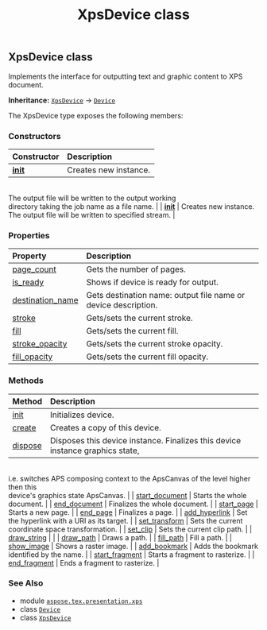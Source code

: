 ﻿---
title: XpsDevice class
second_title: Aspose.TeX for Python via .NET API References
description: 
type: docs
weight: 10
url: /python-net/aspose.tex.presentation.xps/xpsdevice/
is_root: false
---

## XpsDevice class

Implements the interface for outputting text and graphic content to XPS document.



**Inheritance:** [`XpsDevice`](/tex/python-net/aspose.tex.presentation.xps/xpsdevice) → 
[`Device`](/tex/python-net/aspose.tex.presentation/device)



The XpsDevice type exposes the following members:

### Constructors
| Constructor | Description |
| :- | :- |
| [__init__](/tex/python-net/aspose.tex.presentation.xps/xpsdevice/__init__/#) | Creates new instance.<br/>The output file will be written to the output working<br/>directory taking the job name as a file name. |
| [__init__](/tex/python-net/aspose.tex.presentation.xps/xpsdevice/__init__/#io.RawIOBase) | Creates new instance.<br/>The output file will be written to specified stream. |


### Properties
| Property | Description |
| :- | :- |
| [page_count](/tex/python-net/aspose.tex.presentation.xps/xpsdevice/page_count) | Gets the number of pages. |
| [is_ready](/tex/python-net/aspose.tex.presentation.xps/xpsdevice/is_ready) | Shows if device is ready for output. |
| [destination_name](/tex/python-net/aspose.tex.presentation.xps/xpsdevice/destination_name) | Gets destination name: output file name or device description. |
| [stroke](/tex/python-net/aspose.tex.presentation.xps/xpsdevice/stroke) | Gets/sets the current stroke. |
| [fill](/tex/python-net/aspose.tex.presentation.xps/xpsdevice/fill) | Gets/sets the current fill. |
| [stroke_opacity](/tex/python-net/aspose.tex.presentation.xps/xpsdevice/stroke_opacity) | Gets/sets the current stroke opacity. |
| [fill_opacity](/tex/python-net/aspose.tex.presentation.xps/xpsdevice/fill_opacity) | Gets/sets the current fill opacity. |


### Methods
| Method | Description |
| :- | :- |
| [init](/tex/python-net/aspose.tex.presentation.xps/xpsdevice/init/#) | Initializes device. |
| [create](/tex/python-net/aspose.tex.presentation.xps/xpsdevice/create/#) | Creates a copy of this device. |
| [dispose](/tex/python-net/aspose.tex.presentation.xps/xpsdevice/dispose/#) | Disposes this device instance. Finalizes this device instance graphics state,<br/>i.e. switches APS composing context to the ApsCanvas of the level higher then this<br/>device's graphics state ApsCanvas. |
| [start_document](/tex/python-net/aspose.tex.presentation.xps/xpsdevice/start_document/#) | Starts the whole document. |
| [end_document](/tex/python-net/aspose.tex.presentation.xps/xpsdevice/end_document/#) | Finalizes the whole document. |
| [start_page](/tex/python-net/aspose.tex.presentation.xps/xpsdevice/start_page/#float-float) | Starts a new page. |
| [end_page](/tex/python-net/aspose.tex.presentation.xps/xpsdevice/end_page/#) | Finalizes a page. |
| [add_hyperlink](/tex/python-net/aspose.tex.presentation.xps/xpsdevice/add_hyperlink/#aspose.pydrawing.RectangleF-aspose.pydrawing.Pen-str) | Set the hyperlink with a URI as its target. |
| [set_transform](/tex/python-net/aspose.tex.presentation.xps/xpsdevice/set_transform/#aspose.pydrawing.drawing2d.Matrix) | Sets the current coordinate space transformation. |
| [set_clip](/tex/python-net/aspose.tex.presentation.xps/xpsdevice/set_clip/#aspose.pydrawing.drawing2d.GraphicsPath) | Sets the current clip path. |
| [draw_string](/tex/python-net/aspose.tex.presentation.xps/xpsdevice/draw_string/#str-float-float-System.Collections.Generic.List<GlyphData>) |  |
| [draw_path](/tex/python-net/aspose.tex.presentation.xps/xpsdevice/draw_path/#aspose.pydrawing.drawing2d.GraphicsPath) | Draws a path. |
| [fill_path](/tex/python-net/aspose.tex.presentation.xps/xpsdevice/fill_path/#aspose.pydrawing.drawing2d.GraphicsPath) | Fill a path. |
| [show_image](/tex/python-net/aspose.tex.presentation.xps/xpsdevice/show_image/#aspose.pydrawing.PointF-aspose.pydrawing.SizeF-bytes) | Shows a raster image. |
| [add_bookmark](/tex/python-net/aspose.tex.presentation.xps/xpsdevice/add_bookmark/#str-aspose.pydrawing.PointF) | Adds the bookmark identified by the name. |
| [start_fragment](/tex/python-net/aspose.tex.presentation.xps/xpsdevice/start_fragment/#) | Starts a fragment to rasterize. |
| [end_fragment](/tex/python-net/aspose.tex.presentation.xps/xpsdevice/end_fragment/#) | Ends a fragment to rasterize. |



### See Also
* module [`aspose.tex.presentation.xps`](..)
* class [`Device`](/tex/python-net/aspose.tex.presentation/device)
* class [`XpsDevice`](/tex/python-net/aspose.tex.presentation.xps/xpsdevice)
